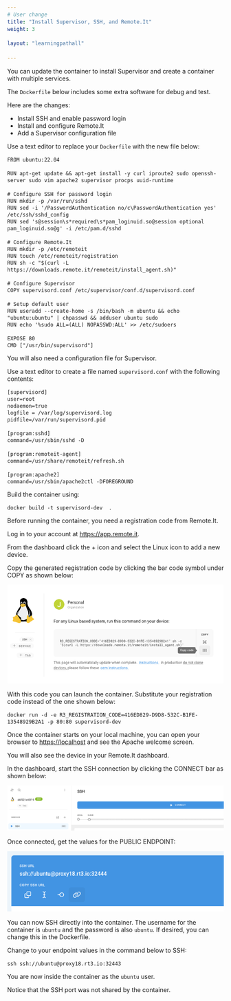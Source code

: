 ```yaml
---
# User change
title: "Install Supervisor, SSH, and Remote.It"
weight: 3

layout: "learningpathall"

---
```


You can update the container to install Supervisor and create a container with multiple services.

The `Dockerfile` below includes some extra software for debug and test. 

Here are the changes:
- Install SSH and enable password login
- Install and configure Remote.It
- Add a Supervisor configuration file 

Use a text editor to replace your `Dockerfile` with the new file below:

```console
FROM ubuntu:22.04

RUN apt-get update && apt-get install -y curl iproute2 sudo openssh-server sudo vim apache2 supervisor procps uuid-runtime

# Configure SSH for password login
RUN mkdir -p /var/run/sshd
RUN sed -i '/PasswordAuthentication no/c\PasswordAuthentication yes' /etc/ssh/sshd_config
RUN sed 's@session\s*required\s*pam_loginuid.so@session optional pam_loginuid.so@g' -i /etc/pam.d/sshd

# Configure Remote.It
RUN mkdir -p /etc/remoteit
RUN touch /etc/remoteit/registration
RUN sh -c "$(curl -L https://downloads.remote.it/remoteit/install_agent.sh)"

# Configure Supervisor
COPY supervisord.conf /etc/supervisor/conf.d/supervisord.conf

# Setup default user
RUN useradd --create-home -s /bin/bash -m ubuntu && echo "ubuntu:ubuntu" | chpasswd && adduser ubuntu sudo
RUN echo '%sudo ALL=(ALL) NOPASSWD:ALL' >> /etc/sudoers

EXPOSE 80
CMD ["/usr/bin/supervisord"]
```

You will also need a configuration file for Supervisor. 

Use a text editor to create a file named `supervisord.conf` with the following contents:

```console
[supervisord]
user=root
nodaemon=true
logfile = /var/log/supervisord.log
pidfile=/var/run/supervisord.pid

[program:sshd]
command=/usr/sbin/sshd -D

[program:remoteit-agent]
command=/usr/share/remoteit/refresh.sh

[program:apache2]
command=/usr/sbin/apache2ctl -DFOREGROUND
```

Build the container using:

```console
docker build -t supervisord-dev  .
```

Before running the container, you need a registration code from Remote.It. 

Log in to your account at https://app.remote.it.

From the dashboard click the + icon and select the Linux icon to add a new device.

Copy the generated registration code by clicking the bar code symbol under COPY as shown below:

![Registration code #center](remoteit-code.png)

With this code you can launch the container. Substitute your registration code instead of the one shown below:

```console
docker run -d -e R3_REGISTRATION_CODE=416ED829-D9D8-532C-B1FE-13548929B2A1 -p 80:80 supervisord-dev
```

Once the container starts on your local machine, you can open your browser to [https://localhost](http://localhost) and see the Apache welcome screen.

You will also see the device in your Remote.It dashboard. 

In the dashboard, start the SSH connection by clicking the CONNECT bar as shown below:

![Connect #center](connect.png)

Once connected, get the values for the PUBLIC ENDPOINT:

![Public endpoint #center](endpoint.png)

You can now SSH directly into the container. The username for the container is `ubuntu` and the password is also `ubuntu`. If desired, you can change this in the Dockerfile.

Change to your endpoint values in the command below to SSH:

```console
ssh ssh://ubuntu@proxy18.rt3.io:32443
```

You are now inside the container as the `ubuntu` user.

Notice that the SSH port was not shared by the container. 








